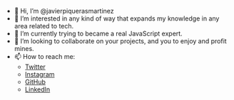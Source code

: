 - 👋 Hi, I’m @javierpiquerasmartinez
- 👀 I’m interested in any kind of way that expands my knowledge in any area related to tech.
- 🌱 I’m currently trying to became a real JavaScript expert.
- 💞️ I’m looking to collaborate on your projects, and you to enjoy and profit mines.
- 📫 How to reach me:
  - [Twitter](https://twitter.com/javierpiquerasm)
  - [Instagram](https://www.instagram.com/javierpiquerasbrand/)
  - [GitHub](https://github.com/javierpiquerasmartinez/javierpiquerasmartinez/)
  - [LinkedIn](www.linkedin.com/in/javipiquerasm)

<!---
javierpiquerasmartinez/javierpiquerasmartinez is a ✨ special ✨ repository because its `README.md` (this file) appears on your GitHub profile.
You can click the Preview link to take a look at your changes.
--->
